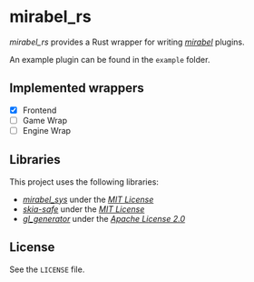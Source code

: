 # mirabel_rs

_mirabel_rs_ provides a Rust wrapper for writing
[_mirabel_](https://github.com/RememberOfLife/mirabel) plugins.

An example plugin can be found in the `example` folder.

## Implemented wrappers

- [x] Frontend
- [ ] Game Wrap
- [ ] Engine Wrap

## Libraries

This project uses the following libraries:

- [_mirabel_sys_](https://github.com/vilaureu/mirabel_sys) under the
  [_MIT License_](https://github.com/vilaureu/mirabel_sys/blob/master/LICENSE)
- [_skia-safe_](https://github.com/rust-skia/rust-skia) under the
  [_MIT License_](https://github.com/rust-skia/rust-skia/blob/master/LICENSE)
- [_gl_generator_](https://github.com/brendanzab/gl-rs) under the
  [_Apache License 2.0_](https://github.com/brendanzab/gl-rs/blob/master/LICENSE)

## License

See the `LICENSE` file.
